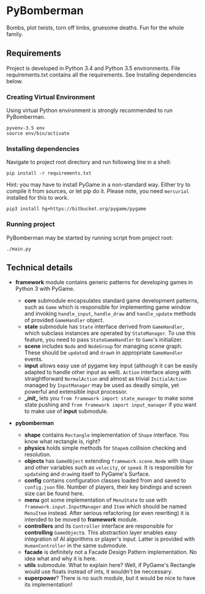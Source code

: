 # PyBomberman

Bombs, plot twists, torn off limbs, gruesome deaths.
Fun for the whole family.


## Requirements
Project is developed in Python 3.4 and Python 3.5 environments.
File requirements.txt contains all the requirements.
See Installing dependencies below.


### Creating Virtual Environment
Using virtual Python environment is strongly recommended to run PyBomberman.
```
pyvenv-3.5 env
source env/bin/activate
```


### Installing dependencies
Navigate to project root directory and run following line in a shell:
```
pip install -r requirements.txt
```
Hint: you may have to install PyGame in a non-standard way.
Either try to compile it from sources, or let pip do it.
Please note, you need `mercurial` installed for this to work.
```
pip3 install hg+https://bitbucket.org/pygame/pygame
```


### Running project
PyBomberman may be started by running script from project root: 
```
./main.py
```

## Technical details

* **framework** module contains generic patterns for developing games in Python 3 with PyGame.
  * **core** submodule encapsulates standard game development patterns, such as `Game` which is responsible for implementing game window and invoking `handle_input`, `handle_draw` and `handle_update` methods of provided `GameHandler` object.
  * **state** submodule has `State` interface derived from `GameHandler`, which subclass instances are operated by `StateManager`. To use this feature, you need to pass `StateGameHandler` to `Game`'s initializer.
  * **scene** includes `Node` and `NodeGroup` for managing scene graph. These should be `update`d and `draw`n in appropriate `GameHandler` events.
  * **input** allows easy use of pygame key input (although it can be easily adapted to handle other input as well). `Action` interface along with straightforward `NormalAction` and almost as trivial `InitialAction` managed by `InputManager` may be used as deadly simple, yet powerful and extensible input processor.
  * **\__init__** lets you `from framework import state_manager` to make some state pushing and `from framework import input_manager` if you want to make use of **input** submodule.

* **pybomberman**
  * **shape** contains `Rectangle` implementation of `Shape` interface. You know what rectangle is, right?
  * **physics** holds simple methods for `Shape`s collision checking and resolution.
  * **objects** has `GameObject` extending `framework.scene.Node` with `Shape` and other variables such as `velocity`, or `speed`. It is responsible for `update`ing and `draw`ing itself to PyGame's Surface.
  * **config** contains configuration classes loaded from and saved to `config.json` file. Number of players, their key bindings and screen size can be found here.
  * **menu** got some implementation of `MenuState` to use with `framework.input.InputManager` and `Item` which should be named `MenuItem` instead. After serious refactoring (or even rewriting) it is intended to be moved to **framework** module.
  * **controllers** and its `Controller` interface are responsible for __controlling__ `GameObject`s. This abstraction layer enables easy integration of AI algorithms or player's input. Latter is provided with `HumanController` in the same submodule.
  * **facade** is definitely not a Facade Design Pattern implementation. No idea what and why it is here.
  * **utils** submodule. What to explain here? Well, if PyGame's Rectangle would use floats instead of ints, it wouldn't be neccessary.
  * **superpower**? There is no such module, but it would be nice to have its implementation!
